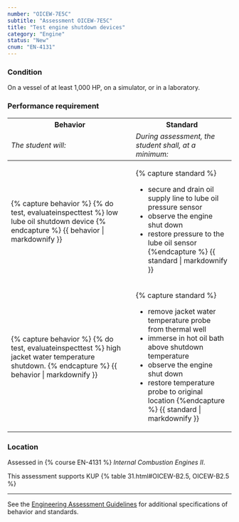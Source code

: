 ```yaml
---
number: "OICEW-7E5C"
subtitle: "Assessment OICEW-7E5C"
title: "Test engine shutdown devices"
category: "Engine"
status: "New"
cnum: "EN-4131"
---
```

### Condition

On a vessel of at least 1,000 HP, on a simulator, or in a laboratory.

### Performance requirement 

<table width='100%' class='Guidelines'>
 <thead>
 <tr>
     <th class='thirty'>Behavior</th>
     <th class='seventy'>Standard</th>
 </tr>
 <tr>
     <td><em>The student will:</em></td>
     <td><em>During assessment, the student shall, at a minimum:</em></td>
 </tr>
 </thead>
 <tbody>
 

<tr><td>

{% capture behavior %}
{% do test, evaluateinspecttest %} low lube oil shutdown device
{% endcapture %}
{{ behavior | markdownify }}

</td><td>

{% capture standard %}
* secure and drain oil supply line to lube oil pressure sensor
* observe the engine shut down
* restore pressure to the lube oil sensor
{%endcapture %}
{{ standard | markdownify }}

</td></tr>



<tr><td>

{% capture behavior %}
{% do test, evaluateinspecttest %} high jacket water temperature shutdown.
{% endcapture %}
{{ behavior | markdownify }}

</td><td>

{% capture standard %}
* remove jacket water temperature probe from thermal well
* immerse in hot oil bath above shutdown temperature
* observe the engine shut down
* restore temperature probe to original location
{%endcapture %}
{{ standard | markdownify }}

</td></tr>



 </tbody>
 </table>

### Location

Assessed in  {% course  EN-4131 %}  *Internal Combustion Engines II*.

This assessment supports KUP {% table 31.html#OICEW-B2.5, OICEW-B2.5 %}

***



See the [Engineering Assessment Guidelines](guidelines) for additional specifications of behavior and standards.